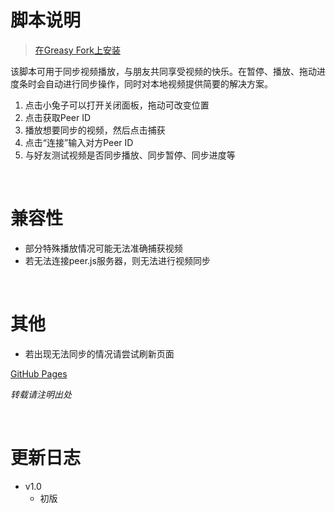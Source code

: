 # 脚本说明

> [在Greasy Fork上安装](https://greasyfork.org/zh-CN/scripts/436274)

该脚本可用于同步视频播放，与朋友共同享受视频的快乐。在暂停、播放、拖动进度条时会自动进行同步操作，同时对本地视频提供简要的解决方案。
1. 点击小兔子可以打开关闭面板，拖动可改变位置
2. 点击获取Peer ID
3. 播放想要同步的视频，然后点击捕获
4. 点击“连接”输入对方Peer ID
5. 与好友测试视频是否同步播放、同步暂停、同步进度等

<br/> 

# 兼容性
- 部分特殊播放情况可能无法准确捕获视频
- 若无法连接peer.js服务器，则无法进行视频同步

<br/>

# 其他
- 若出现无法同步的情况请尝试刷新页面

[GitHub Pages](https://riveryale.github.io/Userscripts/)

_转载请注明出处_

<br/>

# 更新日志
- v1.0
  - 初版
